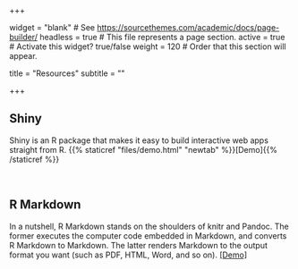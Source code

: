 +++

widget = "blank"  # See https://sourcethemes.com/academic/docs/page-builder/
headless = true  # This file represents a page section.
active = true  # Activate this widget? true/false
weight = 120  # Order that this section will appear.

title = "Resources"
subtitle = ""


+++


## **Shiny**

Shiny is an R package that makes it easy to build interactive web apps straight from R. {{% staticref "files/demo.html" "newtab" %}}[Demo]{{% /staticref %}}

<br/>

## **R Markdown**

In a nutshell, R Markdown stands on the shoulders of knitr and Pandoc. The former executes the computer code embedded in Markdown, and converts R Markdown to Markdown. The latter renders Markdown to the output format you want (such as PDF, HTML, Word, and so on). [[Demo]](https://cong.shinyapps.io/demo/)

